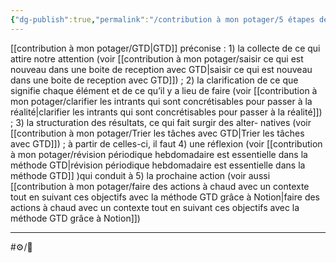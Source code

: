 ```yaml
---
{"dg-publish":true,"permalink":"/contribution à mon potager/5 étapes de GTD/"}
---
```


[[contribution à mon potager/GTD\|GTD]] préconise : 1) la collecte de 
ce qui attire notre attention (voir [[contribution à mon potager/saisir ce qui est nouveau dans une boite de reception avec GTD\|saisir ce qui est nouveau dans une boite de reception avec GTD]]) ; 2) 
la clarification de ce que signifie 
chaque élément et de ce qu’il y a 
lieu de faire (voir [[contribution à mon potager/clarifier les intrants qui sont concrétisables pour passer à la réalité\|clarifier les intrants qui sont concrétisables pour passer à la réalité]]) ; 3) la structuration des 
résultats, ce qui fait surgir des alter-
natives (voir [[contribution à mon potager/Trier les tâches avec GTD\|Trier les tâches avec GTD]]) ; à partir de celles-ci, il faut 4) une réflexion (voir [[contribution à mon potager/révision périodique hebdomadaire est essentielle dans la méthode GTD\|révision périodique hebdomadaire est essentielle dans la méthode GTD]] )qui conduit à 5) la prochaine action (voir aussi [[contribution à mon potager/faire des actions à chaud avec un contexte tout en suivant ces objectifs avec la méthode GTD grâce à Notion\|faire des actions à chaud avec un contexte tout en suivant ces objectifs avec la méthode GTD grâce à Notion]])

---
#⚙️/🌱